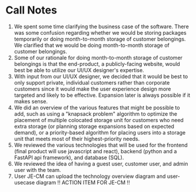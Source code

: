 # Call Notes

1. We spent some time clarifying the business case of the software. There was some confusion regarding whether we would be storing packages temporarily or doing month-to-month storage of customer belongings. We clarified that we would be doing month-to-month storage of customer belongings.
1. Some of our rationale for doing month-to-month storage of customer belongings is that the end-product, a publicly-facing website, would best be able to utilize our UI/UX designer's expertise.
1. With input from our UI/UX designer, we decided that it would be best to only support private, individual customers rather than corporate customers since it would make the user experience design more targeted and likely to be effective. Expansion later is always possible if it makes sense.
1. We did an overview of the various features that might be possible to add, such as using a "knapsack problem" algorithm to optimize the placement of multiple colocated storage unit for customers who need extra storage (or planning storage expansions based on expected demand), or a priority-based algorithm for placing users into a storage unit that meets most of their highest-priority needs.
1. We reviewed the various technologies that will be used for the frontend (final product will use javascript and react), backend (python and a FastAPI api framework), and database (SQL).
1. We reviewed the idea of having a guest user, customer user, and admin user with the team.
1. User JE-CM can upload the technology overview diagram and user-usecase diagram !! ACTION ITEM FOR JE-CM !!